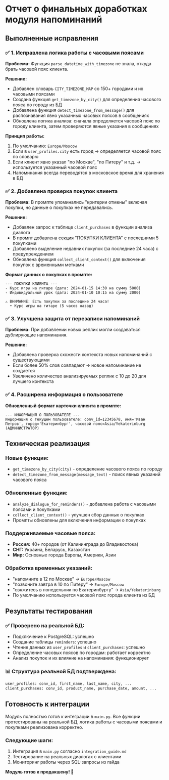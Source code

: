 # Отчет о финальных доработках модуля напоминаний

## Выполненные исправления

### ✅ 1. Исправлена логика работы с часовыми поясами

**Проблема:** Функция `parse_datetime_with_timezone` не знала, откуда брать часовой пояс клиента.

**Решение:**
- Добавлен словарь `CITY_TIMEZONE_MAP` со 150+ городами и их часовыми поясами
- Создана функция `get_timezone_by_city()` для определения часового пояса по городу из БД
- Добавлена функция `detect_timezone_from_message()` для распознавания явно указанных часовых поясов в сообщениях
- Обновлена логика анализа: сначала определяется часовой пояс по городу клиента, затем проверяются явные указания в сообщениях

**Принцип работы:**
1. По умолчанию: `Europe/Moscow`
2. Если в `user_profiles.city` есть город → определяется часовой пояс по словарю
3. Если клиент явно указал "по Москве", "по Питеру" и т.д. → используется указанный часовой пояс
4. Напоминания всегда переводятся в московское время для хранения в БД

### ✅ 2. Добавлена проверка покупок клиента

**Проблема:** В промпте упоминались "критерии отмены" включая покупки, но данные о покупках не передавались.

**Решение:**
- Добавлен запрос к таблице `client_purchases` в функции анализа диалога
- В промпт добавлена секция "ПОКУПКИ КЛИЕНТА" с последними 5 покупками
- Добавлено выделение недавних покупок (за последние 24 часа) с предупреждением
- Обновлена функция `collect_client_context()` для включения покупок с временными метками

**Формат данных о покупках в промпте:**
```
--- ПОКУПКИ КЛИЕНТА ---
- Курс игры на гитаре (дата: 2024-01-15 14:30 на сумму 5000)
- Индивидуальный урок (дата: 2024-01-10 10:15 на сумму 2000)

⚠️ ВНИМАНИЕ: Есть покупки за последние 24 часа!
  • Курс игры на гитаре (5 часов назад)
```

### ✅ 3. Улучшена защита от перезаписи напоминаний

**Проблема:** При добавлении новых реплик могли создаваться дублирующие напоминания.

**Решение:**
- Добавлена проверка схожести контекста новых напоминаний с существующими
- Если более 50% слов совпадают → новое напоминание не создается
- Увеличено количество анализируемых реплик с 10 до 20 для лучшего контекста

### ✅ 4. Расширена информация о пользователе

**Обновленный формат карточки клиента в промпте:**
```
--- ИНФОРМАЦИЯ О ПОЛЬЗОВАТЕЛЕ ---
Информация о текущем пользователе: conv_id=12345678, имя='Иван Петров', город='Екатеринбург', часовой пояс=Asia/Yekaterinburg (АДМИНИСТРАТОР)
```

## Техническая реализация

### Новые функции:
- `get_timezone_by_city(city)` - определение часового пояса по городу
- `detect_timezone_from_message(message_text)` - поиск явных указаний часового пояса

### Обновленные функции:
- `analyze_dialogue_for_reminders()` - добавлена работа с часовыми поясами и покупками
- `collect_client_context()` - улучшен сбор данных о покупках
- Промпты обновлены для включения информации о покупках

### Поддерживаемые часовые пояса:
- **Россия:** 40+ городов (от Калининграда до Владивостока)
- **СНГ:** Украина, Беларусь, Казахстан
- **Мир:** Основные города Европы, Америки, Азии

### Обработка временных указаний:
- "напомните в 12 по Москве" → `Europe/Moscow`
- "позвоните завтра в 10 по Питеру" → `Europe/Moscow` 
- "свяжитесь в понедельник по Екатеринбургу" → `Asia/Yekaterinburg`
- По умолчанию используется часовой пояс города клиента из БД

## Результаты тестирования

### ✅ Проверено на реальной БД:
- Подключение к PostgreSQL: успешно
- Создание таблицы `reminders`: успешно
- Чтение данных из `user_profiles` и `client_purchases`: успешно
- Определение часовых поясов по городам: работает корректно
- Анализ покупок и их влияние на напоминания: функционирует

### 📊 Структура реальной БД подтверждена:
```sql
user_profiles: conv_id, first_name, last_name, city, ...
client_purchases: conv_id, product_name, purchase_date, amount, ...
```

## Готовность к интеграции

Модуль полностью готов к интеграции в `main.py`. Все функции протестированы на реальной БД, логика работы с часовыми поясами и покупками реализована корректно.

### Следующие шаги:
1. Интеграция в `main.py` согласно `integration_guide.md`
2. Тестирование на реальных диалогах с клиентами
3. Мониторинг работы через SQL-запросы из гайда

**Модуль готов к продакшену! 🚀**